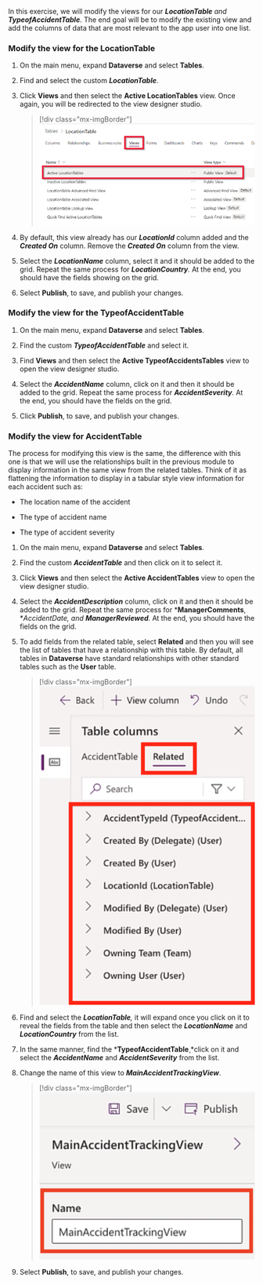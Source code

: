 In this exercise, we will modify the views for our ***LocationTable** and **TypeofAccidentTable**.* The end goal will be to modify the existing view and add the columns of data that are most relevant to the app user into one list.

### Modify the view for the LocationTable

1. On the main menu, expand **Dataverse** and select **Tables**.

1. Find and select the custom ***LocationTable***.

1. Click **Views** and then select the **Active LocationTables** view. Once again, you will be redirected to the view designer studio.

    > [!div class="mx-imgBorder"]
    > [![Screenshot of the Views option highlighted and the Active Location Tables option selected.](../media/7-views-option.png)](../media/7-views-option.png#lightbox)

1. By default, this view already has our ***LocationId*** column added and the ***Created On*** column. Remove the ***Created On*** column from the view.

1. Select the ***LocationName*** column, select it and it should be added to the grid. Repeat the same process for ***LocationCountry**.* At the end, you should have the fields showing on the grid.

1. Select **Publish**, to save, and publish your changes.

### Modify the view for the TypeofAccidentTable

1. On the main menu, expand **Dataverse** and select **Tables**.

1. Find the custom ***TypeofAccidentTable*** and select it.

1. Find **Views** and then select the **Active TypeofAccidentsTables** view to open the view designer studio.

1. Select the ***AccidentName*** column, click on it and then it should be added to the grid. Repeat the same process for ***AccidentSeverity**.* At the end, you should have the fields on the grid.

1. Click **Publish**, to save, and publish your changes.

### Modify the view for AccidentTable

The process for modifying this view is the same, the difference with this one is that we will use the relationships built in the previous module to display information in the same view from the related tables. Think of it as flattening the information to display in a tabular style view information for each accident such as:

- The location name of the accident

- The type of accident name

- The type of accident severity

1. On the main menu, expand **Dataverse** and select **Tables**.

1. Find the custom ***AccidentTable*** and then click on it to select it.

1. Click **Views** and then select the **Active AccidentTables** view to open the view designer studio.

1. Select the ***AccidentDescription*** column, click on it and then it should be added to the grid. Repeat the same process for ***ManagerComments**, **AccidentDate, and **ManagerReviewed**.* At the end, you should have the fields on the grid.

1. To add fields from the related table, select **Related** and then you will see the list of tables that have a relationship with this table. By default, all tables in **Dataverse** have standard relationships with other standard tables such as the **User** table.

    > [!div class="mx-imgBorder"]
    > [![Screenshot of table columns with the Related option highlighted.](../media/8-related.png)](../media/8-related.png#lightbox)

1. Find and select the ***LocationTable**,* it will expand once you click on it to reveal the fields from the table and then select the ***LocationName*** and ***LocationCountry*** from the list.

1. In the same manner, find the ***TypeofAccidentTable**¸*click on it and select the ***AccidentName*** and ***AccidentSeverity*** from the list.

1. Change the name of this view to ***MainAccidentTrackingView***.

    > [!div class="mx-imgBorder"]
    > [![Screenshot of the updated Main Accident Tracking View name entered in the Name field and highlighted.](../media/9-main-accident-view.png)](../media/9-main-accident-view.png#lightbox)

1. Select **Publish**, to save, and publish your changes.
